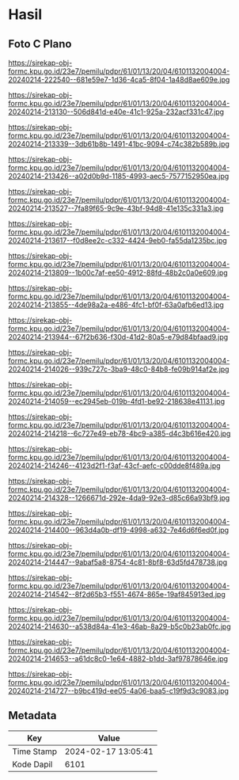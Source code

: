 # Hasil

## Foto C Plano

https://sirekap-obj-formc.kpu.go.id/23e7/pemilu/pdpr/61/01/13/20/04/6101132004004-20240214-222540--681e59e7-1d36-4ca5-8f04-1a48d8ae609e.jpg

https://sirekap-obj-formc.kpu.go.id/23e7/pemilu/pdpr/61/01/13/20/04/6101132004004-20240214-213130--506d841d-e40e-41c1-925a-232acf331c47.jpg

https://sirekap-obj-formc.kpu.go.id/23e7/pemilu/pdpr/61/01/13/20/04/6101132004004-20240214-213339--3db61b8b-1491-41bc-9094-c74c382b589b.jpg

https://sirekap-obj-formc.kpu.go.id/23e7/pemilu/pdpr/61/01/13/20/04/6101132004004-20240214-213426--a02d0b9d-1185-4993-aec5-7577152950ea.jpg

https://sirekap-obj-formc.kpu.go.id/23e7/pemilu/pdpr/61/01/13/20/04/6101132004004-20240214-213527--7fa89f65-9c9e-43bf-94d8-41e135c331a3.jpg

https://sirekap-obj-formc.kpu.go.id/23e7/pemilu/pdpr/61/01/13/20/04/6101132004004-20240214-213617--f0d8ee2c-c332-4424-9eb0-fa55da1235bc.jpg

https://sirekap-obj-formc.kpu.go.id/23e7/pemilu/pdpr/61/01/13/20/04/6101132004004-20240214-213809--1b00c7af-ee50-4912-88fd-48b2c0a0e609.jpg

https://sirekap-obj-formc.kpu.go.id/23e7/pemilu/pdpr/61/01/13/20/04/6101132004004-20240214-213855--4de98a2a-e486-4fc1-bf0f-63a0afb6ed13.jpg

https://sirekap-obj-formc.kpu.go.id/23e7/pemilu/pdpr/61/01/13/20/04/6101132004004-20240214-213944--67f2b636-f30d-41d2-80a5-e79d84bfaad9.jpg

https://sirekap-obj-formc.kpu.go.id/23e7/pemilu/pdpr/61/01/13/20/04/6101132004004-20240214-214026--939c727c-3ba9-48c0-84b8-fe09b914af2e.jpg

https://sirekap-obj-formc.kpu.go.id/23e7/pemilu/pdpr/61/01/13/20/04/6101132004004-20240214-214059--ec2945eb-019b-4fd1-be92-218638e41131.jpg

https://sirekap-obj-formc.kpu.go.id/23e7/pemilu/pdpr/61/01/13/20/04/6101132004004-20240214-214218--6c727e49-eb78-4bc9-a385-d4c3b616e420.jpg

https://sirekap-obj-formc.kpu.go.id/23e7/pemilu/pdpr/61/01/13/20/04/6101132004004-20240214-214246--4123d2f1-f3af-43cf-aefc-c00dde8f489a.jpg

https://sirekap-obj-formc.kpu.go.id/23e7/pemilu/pdpr/61/01/13/20/04/6101132004004-20240214-214328--1266671d-292e-4da9-92e3-d85c66a93bf9.jpg

https://sirekap-obj-formc.kpu.go.id/23e7/pemilu/pdpr/61/01/13/20/04/6101132004004-20240214-214400--963d4a0b-df19-4998-a632-7e46d6f6ed0f.jpg

https://sirekap-obj-formc.kpu.go.id/23e7/pemilu/pdpr/61/01/13/20/04/6101132004004-20240214-214447--9abaf5a8-8754-4c81-8bf8-63d5fd478738.jpg

https://sirekap-obj-formc.kpu.go.id/23e7/pemilu/pdpr/61/01/13/20/04/6101132004004-20240214-214542--8f2d65b3-f551-4674-865e-19af845913ed.jpg

https://sirekap-obj-formc.kpu.go.id/23e7/pemilu/pdpr/61/01/13/20/04/6101132004004-20240214-214630--a538d84a-41e3-46ab-8a29-b5c0b23ab0fc.jpg

https://sirekap-obj-formc.kpu.go.id/23e7/pemilu/pdpr/61/01/13/20/04/6101132004004-20240214-214653--a61dc8c0-1e64-4882-b1dd-3af97878646e.jpg

https://sirekap-obj-formc.kpu.go.id/23e7/pemilu/pdpr/61/01/13/20/04/6101132004004-20240214-214727--b9bc419d-ee05-4a06-baa5-c19f9d3c9083.jpg


## Metadata

| Key        | Value               |
| ---------- | ------------------- |
| Time Stamp | 2024-02-17 13:05:41 |
| Kode Dapil | 6101                |



